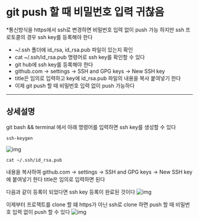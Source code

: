 # git push 할 때 비밀번호 입력 귀찮음

*통신방식을 https에서 ssh로 변경하면 비밀번호 입력 없이 push 가능
하지만 ssh 프로토콜의 경우 ssh key를 등록해야 한다

* ~/.ssh 폴더에 id_rsa, id_rsa.pub 파일이 있는지 확인
* cat ~/.ssh/id_rsa.pub 명령어로 ssh key를 확인할 수 있다
* git hub에 ssh key를 등록해야 한다
* github.com -> settings -> SSH and GPG keys -> New SSH key
* title은 임의로 입력하고 key에 id_rsa.pub 파일의 내용을 복사 붙여넣기 한다
* 이제 git push 할 때 비밀번호 입력 없이 push 가능하다

---
## 상세설명
git bash && terminal 에서 아래 명령어를 입력하면 ssh key를 생성할 수 있다
```shell
ssh-keygen
```
![img](https://lh5.googleusercontent.com/JsYp-j1MK6oGs7dTDy2rbtfHGOPnD1aKXOKEWefCtmhnXu1w7fpAiJlNVTXavnuF9YUgxtEJL5AyBpJ9YHLUXCuguW6eYB6XWHUxKEwMRiN-zxBg48OvD33d-LIyuFEtunepcuQ)


```shell
cat ~/.ssh/id_rsa.pub
```
내용을 복사하여 github.com -> settings -> SSH and GPG keys -> New SSH key 에 붙여넣기 한다
title은 임의로 입력하면 된다


다음과 같이 등록이 되었다면 ssh key 등록이 완료된 것이다
![img](https://lh6.googleusercontent.com/PDrUIi-9uI8ia_CyqJx0wgJSPezDNcQuRyZ48uDu3Tq9x_BzIxCAYv4xEAIpxoy_VSP2gjKklrjPmTvZEvCaaNCNRljdLnrSnEVAvbs5jrICTJUjE_V1klV_jsBQo8RBw9Ffpng)



이제부터 프로젝트를 clone 할 떄 https가 아닌 ssh로 clone 하면 push 할 때 비밀번호 입력 없이 push 할 수 있다
![img](https://lh6.googleusercontent.com/-hgBUR4PTjaknkdCBBIbJwOOb5cOZJIFWY1YweYnM8aXUNcXnU2TEQ4ZYnYVCd-aS3GWljYME4Y9AN2vDnodaT8FERw7xMPaHzpKjJ9Jz5-7wFA4Ga1kpv6-epNayYulR_tCDuc)





